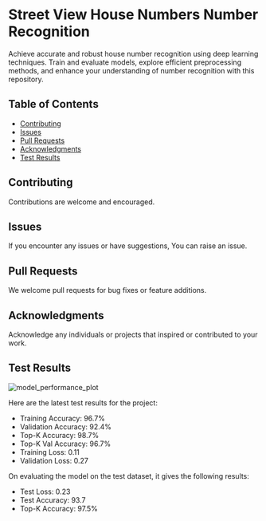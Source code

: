 # Street View House Numbers Number Recognition

Achieve accurate and robust house number recognition using deep learning techniques. Train and evaluate models, explore efficient preprocessing methods, and enhance your understanding of number recognition with this repository.

## Table of Contents
- [Contributing](#contributing)
- [Issues](#issues)
- [Pull Requests](#pull-requests)
- [Acknowledgments](#acknowledgments)
- [Test Results](#test-results)

## Contributing
Contributions are welcome and encouraged.

## Issues
If you encounter any issues or have suggestions, You can raise an issue.

## Pull Requests
We welcome pull requests for bug fixes or feature additions. 

## Acknowledgments
Acknowledge any individuals or projects that inspired or contributed to your work.

## Test Results
![model_performance_plot](https://github.com/Rohitkushwaha79/Street-View-House-Numbers-Number-Recognition/assets/118690283/26e40b82-7fd5-4176-9ed0-61a9060c370b)

Here are the latest test results for the project:
- Training Accuracy: 96.7%
- Validation Accuracy: 92.4%
- Top-K Accuracy: 98.7%
- Top-K Val Accuracy: 96.7%
- Training Loss: 0.11
- Validation Loss: 0.27

On evaluating the model on the test dataset, it gives the following results:
- Test Loss: 0.23
- Test Accuracy: 93.7
- Top-K Accuracy: 97.5%

